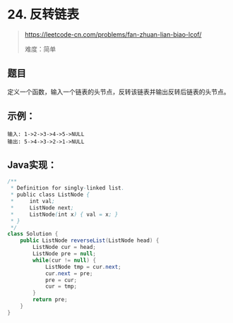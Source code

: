 # 24. 反转链表

> https://leetcode-cn.com/problems/fan-zhuan-lian-biao-lcof/
>
> 难度：简单

## 题目

定义一个函数，输入一个链表的头节点，反转该链表并输出反转后链表的头节点。

## 示例：

```
输入: 1->2->3->4->5->NULL
输出: 5->4->3->2->1->NULL
```

## Java实现：

```java
/**
 * Definition for singly-linked list.
 * public class ListNode {
 *     int val;
 *     ListNode next;
 *     ListNode(int x) { val = x; }
 * }
 */
class Solution {
    public ListNode reverseList(ListNode head) {
        ListNode cur = head;
        ListNode pre = null;
        while(cur != null) {
            ListNode tmp = cur.next;
            cur.next = pre;
            pre = cur;
            cur = tmp;
        }
        return pre;
    }
}
```

